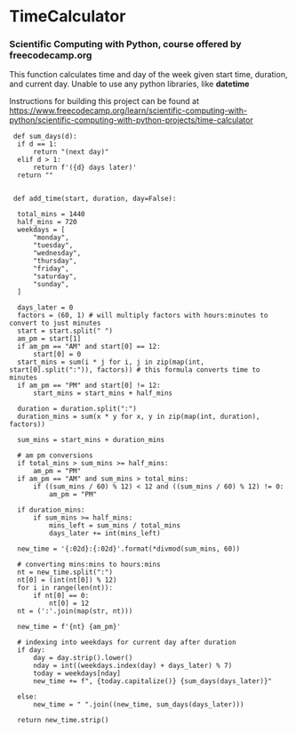 # TimeCalculator
### Scientific Computing with Python, course offered by freecodecamp.org

This function calculates time and day of the week given start time, duration, and current day. Unable to use any python libraries, like **datetime**

Instructions for building this project can be found at https://www.freecodecamp.org/learn/scientific-computing-with-python/scientific-computing-with-python-projects/time-calculator

     def sum_days(d):
      if d == 1:
          return "(next day)"
      elif d > 1:
          return f'({d} days later)'
      return ""


     def add_time(start, duration, day=False):

      total_mins = 1440
      half_mins = 720
      weekdays = [
          "monday",
          "tuesday",
          "wednesday",
          "thursday",
          "friday",
          "saturday",
          "sunday",
      ]

      days_later = 0
      factors = (60, 1) # will multiply factors with hours:minutes to convert to just minutes
      start = start.split(" ")
      am_pm = start[1]
      if am_pm == "AM" and start[0] == 12:
          start[0] = 0
      start_mins = sum(i * j for i, j in zip(map(int, start[0].split(":")), factors)) # this formula converts time to minutes
      if am_pm == "PM" and start[0] != 12:
          start_mins = start_mins + half_mins

      duration = duration.split(":")
      duration_mins = sum(x * y for x, y in zip(map(int, duration), factors))

      sum_mins = start_mins + duration_mins

      # am pm conversions
      if total_mins > sum_mins >= half_mins:
          am_pm = "PM"
      if am_pm == "AM" and sum_mins > total_mins:
          if ((sum_mins / 60) % 12) < 12 and ((sum_mins / 60) % 12) != 0:
              am_pm = "PM"

      if duration_mins:
          if sum_mins >= half_mins:
              mins_left = sum_mins / total_mins
              days_later += int(mins_left)

      new_time = '{:02d}:{:02d}'.format(*divmod(sum_mins, 60))

      # converting mins:mins to hours:mins
      nt = new_time.split(":")
      nt[0] = (int(nt[0]) % 12) 
      for i in range(len(nt)):
          if nt[0] == 0:
              nt[0] = 12
      nt = (':'.join(map(str, nt)))

      new_time = f'{nt} {am_pm}'

      # indexing into weekdays for current day after duration
      if day:
          day = day.strip().lower()
          nday = int((weekdays.index(day) + days_later) % 7)
          today = weekdays[nday]
          new_time += f", {today.capitalize()} {sum_days(days_later)}"

      else:
          new_time = " ".join((new_time, sum_days(days_later)))

      return new_time.strip()
